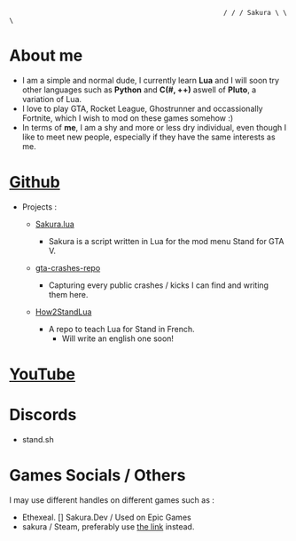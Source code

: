                                                           / / / Sakura \ \ \
# About me
- I am a simple and normal dude, I currently learn **Lua** and I will soon try other languages such as **Python** and **C(#, ++)** aswell of **Pluto**, a variation of Lua.
- I love to play GTA, Rocket League, Ghostrunner and occassionally Fortnite, which I wish to mod on these games somehow :)
- In terms of **me**, I am a shy and more or less dry individual, even though I like to meet new people, especially if they have the same interests as me.

# [Github](https://github.com/ScriptHost)
   - Projects :
      - [Sakura.lua](https://github.com/ScriptHost/sakura-stand)
        - Sakura is a script written in Lua for the mod menu Stand for GTA V.

      - [gta-crashes-repo](https://github.com/ScriptHost/gta-crashes-repo)
        - Capturing every public crashes / kicks I can find and writing them here.

      - [How2StandLua](https://github.com/ScriptHost/How2StandLua)
        - A repo to teach Lua for Stand in French.
          - Will write an english one soon!

# [YouTube](https://www.youtube.com/@akolpa)

# Discords
- stand.sh

# Games Socials / Others
I may use different handles on different games such as :
- Ethexeal. [] Sakura.Dev / Used on Epic Games
- sakura / Steam, preferably use [the link](https://steamcommunity.com/id/anyasenpaii) instead.
